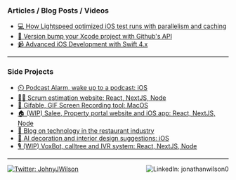 


### Articles / Blog Posts / Videos
<!-- recent_releases starts -->
- [:computer: How Lightspeed optimized iOS test runs with parallelism and caching](https://circleci.com/blog/how-lightspeed-optimized-ios-testing/)
- [:iphone: Version bump your Xcode project with Github's API](https://dev.to/johnyjwilson/version-bump-your-xcode-project-with-github-s-api-gif)
- [:video_camera: Advanced iOS Development with Swift 4.x](https://www.udemy.com/course/advanced-ios-development-with-swift-4x/) 
<!-- recent_releases ends -->

<hr/>

### Side Projects
<!-- side_projects starts -->
- [:timer_clock: Podcast Alarm, wake up to a podcast: iOS](https://www.podcastalarm.app)
- [:man_technologist: Scrum estimation website: React, NextJS, Node](https://www.estimation.party)
- [:camera_flash: Gifable, GIF Screen Recording tool: MacOS](https://www.gifableapp.com)
- [:house: (WIP) Salee, Property portal website and iOS app: React, NextJS, Node](https://www.salee.io)
- [:shallow_pan_of_food: Blog on technology in the restaurant industry](https://www.restauranttechguide.com)
- [:iphone: AI decoration and interior design suggestions: iOS](https://apps.apple.com/gb/app/interior-design-ai-decoration/id6446038210)
- [:studio_microphone: (WIP) VoxBot, calltree and IVR system: React, NextJS, Node](https://voxbot.io)
<!-- side_projects ends -->

<hr/>

<a href="https://www.linkedin.com/in/jonathanwilson0/"><img src="https://img.shields.io/badge/linkedin-%230077B5.svg?style=for-the-badge&logo=linkedin" align="right" alt="LinkedIn: jonathanwilson0"></a> 
<a href="https://twitter.com/JohnyJWilson"><img src="https://img.shields.io/badge/twitter-%230077B5.svg?style=for-the-badge&logo=twitter" alt="Twitter: JohnyJWilson"></a> 

